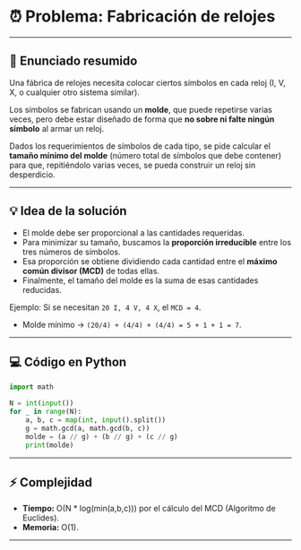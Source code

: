 # ⏰ Problema: Fabricación de relojes

---

## 📜 Enunciado resumido
Una fábrica de relojes necesita colocar ciertos símbolos en cada reloj (I, V, X, o cualquier otro sistema similar).

Los símbolos se fabrican usando un **molde**, que puede repetirse varias veces, pero debe estar diseñado de forma que **no sobre ni falte ningún símbolo** al armar un reloj.

Dados los requerimientos de símbolos de cada tipo, se pide calcular el **tamaño mínimo del molde** (número total de símbolos que debe contener) para que, repitiéndolo varias veces, se pueda construir un reloj sin desperdicio.

---

## 💡 Idea de la solución
- El molde debe ser proporcional a las cantidades requeridas.
- Para minimizar su tamaño, buscamos la **proporción irreducible** entre los tres números de símbolos.
- Esa proporción se obtiene dividiendo cada cantidad entre el **máximo común divisor (MCD)** de todas ellas.
- Finalmente, el tamaño del molde es la suma de esas cantidades reducidas.

Ejemplo:
Si se necesitan `20 I, 4 V, 4 X`, el `MCD = 4`.
- Molde mínimo → `(20/4) + (4/4) + (4/4) = 5 + 1 + 1 = 7`.

---

## 💻 Código en Python
```python
import math

N = int(input())
for _ in range(N):
    a, b, c = map(int, input().split())
    g = math.gcd(a, math.gcd(b, c))
    molde = (a // g) + (b // g) + (c // g)
    print(molde)
```
---

## ⚡ Complejidad
- **Tiempo:** O(N * log(min(a,b,c))) por el cálculo del MCD (Algoritmo de Euclides).
- **Memoria:** O(1).

---
